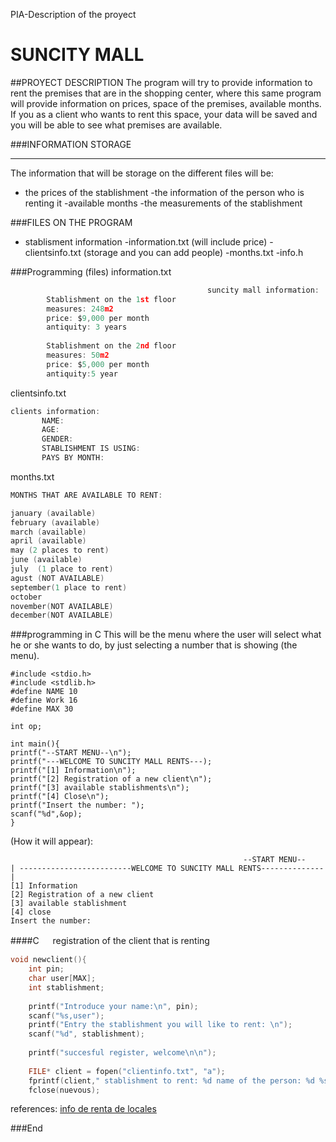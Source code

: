 PIA-Description of the proyect

# SUNCITY MALL 



##PROYECT DESCRIPTION 
The program will try to provide information to rent the premises that are in the shopping center, where this same program will provide information on prices, space of the premises, available months.
If you as a client who wants to rent this space, your data will be saved and you will be able to see what premises are available.


###INFORMATION STORAGE
                
----
The information that will be storage on the different files will be:
- the prices of the stablishment 
-the information of the person who is renting it 
-available months 
-the measurements of the stablishment 

###FILES ON THE PROGRAM

- stablisment information
-information.txt  (will include price)
-clientsinfo.txt  (storage and you can add people)
-months.txt
-info.h


###Programming (files)
information.txt
```c
											suncity mall information: 
		Stablishment on the 1st floor
		measures: 248m2
		price: $9,000 per month 
		antiquity: 3 years 
	
		Stablishment on the 2nd floor
		measures: 50m2
		price: $5,000 per month
		antiquity:5 year
```

clientsinfo.txt
 ```c
clients information:
		NAME:
		AGE:
		GENDER:
		STABLISHMENT IS USING:
		PAYS BY MONTH: 
```

months.txt
```c
MONTHS THAT ARE AVAILABLE TO RENT:

january (available)
february (available)
march (available)
april (available)
may (2 places to rent)
june (available)
july  (1 place to rent)
agust (NOT AVAILABLE)
september(1 place to rent)
october
november(NOT AVAILABLE)
december(NOT AVAILABLE)

```
###programming in C 
This will be the menu where the user will select what he or she wants to do, by just selecting a number that is showing (the menu).

    #include <stdio.h>
	#include <stdlib.h>
    #define NAME 10
    #define Work 16
	#define MAX 30
	
	int op;
	
	int main(){
	printf("--START MENU--\n");
	printf("---WELCOME TO SUNCITY MALL RENTS---);
	printf("[1] Information\n");
	printf("[2] Registration of a new client\n");
	printf("[3] available stablishments\n");
	printf("[4] Close\n");
 	printf("Insert the number: ");
	scanf("%d",&op);
	}
    
    
(How it will appear):

    													--START MENU--
    | -------------------------WELCOME TO SUNCITY MALL RENTS--------------|
    [1] Information
    [2] Registration of a new client 
	[3] available stablishment
	[4] close 
	Insert the number: 

####C 　
registration of the client that is renting
```c
void newclient(){
    int pin;
    char user[MAX];
    int stablishment;
    
    printf("Introduce your name:\n", pin);
	scanf("%s,user");
    printf("Entry the stablishment you will like to rent: \n");
    scanf("%d", stablishment);
    
    printf("succesful register, welcome\n\n");
   
    FILE* client = fopen("clientinfo.txt", "a");
    fprintf(client," stablishment to rent: %d name of the person: %d %s \n",stablishment, user);
    fclose(nuevous);
```
references:
[info de renta de locales](https://inmuebles.mercadolibre.com.mx/locales-comerciales/renta-local-paseo-la-fe-san-nicolas-de-los-garzahttp:// "references")

###End
